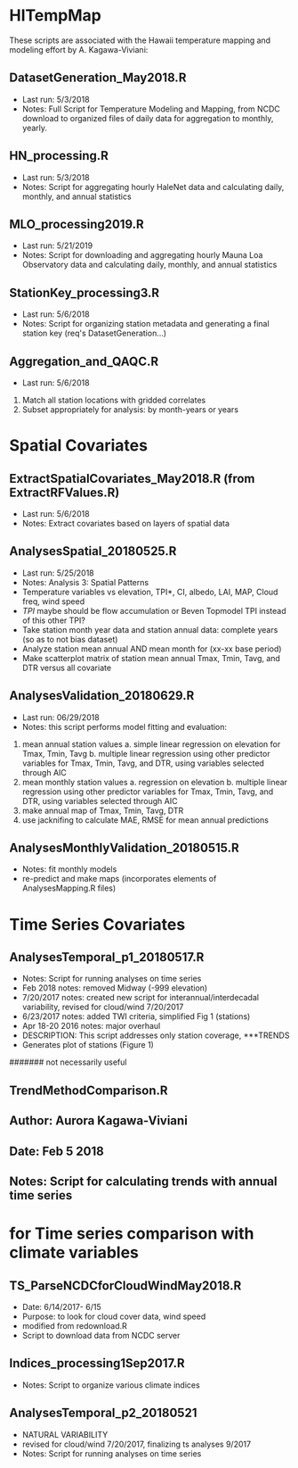 # HITempMap
These scripts are associated with the Hawaii temperature mapping and modeling effort by A. Kagawa-Viviani:

## DatasetGeneration_May2018.R
- Last run: 5/3/2018
- Notes: Full Script for Temperature Modeling and Mapping, from NCDC download to organized files of daily data for aggregation to monthly, yearly.

## HN_processing.R
- Last run: 5/3/2018
- Notes: Script for aggregating hourly HaleNet data and calculating daily, monthly, and annual statistics

## MLO_processing2019.R
- Last run: 5/21/2019
- Notes: Script for downloading and aggregating hourly Mauna Loa Observatory data and calculating daily, monthly, and annual statistics

## StationKey_processing3.R
- Last run: 5/6/2018
- Notes: Script for organizing station metadata and generating a final station key (req's DatasetGeneration...)

## Aggregation_and_QAQC.R
- Last run: 5/6/2018
1. Match all station locations with gridded correlates
2. Subset appropriately for analysis: by month-years or years

# Spatial Covariates
## ExtractSpatialCovariates_May2018.R (from ExtractRFValues.R)
- Last run: 5/6/2018
- Notes: Extract covariates based on layers of spatial data

## AnalysesSpatial_20180525.R  
- Last run: 5/25/2018
- Notes: Analysis 3: Spatial Patterns
- Temperature variables vs elevation, TPI*, CI, albedo, LAI, MAP, Cloud freq, wind speed
- *TPI* maybe should be flow accumulation or Beven Topmodel TPI instead of this other TPI?
- Take station month year data and station annual data: complete years (so as to not bias dataset)
- Analyze station mean annual AND mean month for (xx-xx base period)
- Make scatterplot matrix of station mean annual Tmax, Tmin, Tavg, and DTR versus all covariate

## AnalysesValidation_20180629.R
- Last run: 06/29/2018
- Notes: this script performs model fitting and evaluation:
1. mean annual station values
  a. simple linear regression on elevation for Tmax, Tmin, Tavg
  b. multiple linear regression using other predictor variables for Tmax, Tmin, Tavg, and DTR, using variables selected through AIC
2. mean monthly station values
  a. regression on elevation
  b. multiple linear regression using other predictor variables for Tmax, Tmin, Tavg, and DTR, using variables selected through AIC 
3. make annual map of Tmax, Tmin, Tavg, DTR
4. use jacknifing to calculate MAE, RMSE for mean annual predictions

## AnalysesMonthlyValidation_20180515.R
- Notes: fit monthly models
- re-predict and make maps  (incorporates elements of AnalysesMapping.R files)  

# Time Series Covariates
## AnalysesTemporal_p1_20180517.R
- Notes: Script for running analyses on time series
- Feb 2018 notes: removed Midway (-999 elevation)
- 7/20/2017 notes: created new script for interannual/interdecadal variability, revised for cloud/wind 7/20/2017
- 6/23/2017 notes: added TWI criteria, simplified Fig 1 (stations)
- Apr 18-20 2016 notes: major overhaul
- DESCRIPTION: This script addresses only station coverage, ***TRENDS
- Generates plot of stations (Figure 1)

####### not necessarily useful
## TrendMethodComparison.R
## Author: Aurora Kagawa-Viviani
## Date: Feb 5 2018
## Notes: Script for calculating trends with annual time series

# for Time series comparison with climate variables
## TS_ParseNCDCforCloudWindMay2018.R
- Date: 6/14/2017- 6/15
- Purpose: to look for cloud cover data, wind speed
- modified from redownload.R
- Script to download data from NCDC server

## Indices_processing1Sep2017.R
- Notes: Script to organize various climate indices

## AnalysesTemporal_p2_20180521
- NATURAL VARIABILITY
- revised for cloud/wind 7/20/2017, finalizing ts analyses 9/2017
- Notes: Script for running analyses on time series
